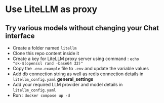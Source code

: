 # Use LiteLLM as proxy

## Try various models without changing your Chat interface
- Create a folder named `litellm`
- Clone this repo content inside it
- Create a key for LiteLLM proxy server using command : `echo "sk-$(openssl rand -base64 32)"`
- Copy the `.env.example` file to `.env` and update the variable values
- Add db connection string as well as redis connection details in `litellm_config.yaml` **general_settings**
- Add your required LLM provider and model details in `litellm_config.yaml`
- Run : `docker compose up -d`
